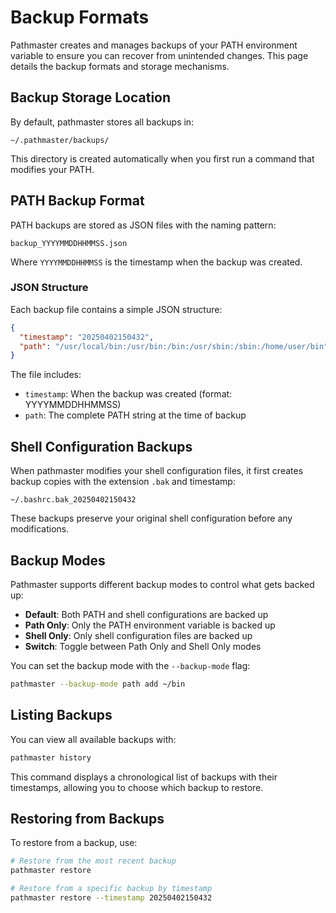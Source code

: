 # Backup Formats

Pathmaster creates and manages backups of your PATH environment variable to ensure you can recover from unintended changes. This page details the backup formats and storage mechanisms.

## Backup Storage Location

By default, pathmaster stores all backups in:

```
~/.pathmaster/backups/
```

This directory is created automatically when you first run a command that modifies your PATH.

## PATH Backup Format

PATH backups are stored as JSON files with the naming pattern:

```
backup_YYYYMMDDHHMMSS.json
```

Where `YYYYMMDDHHMMSS` is the timestamp when the backup was created.

### JSON Structure

Each backup file contains a simple JSON structure:

```json
{
  "timestamp": "20250402150432",
  "path": "/usr/local/bin:/usr/bin:/bin:/usr/sbin:/sbin:/home/user/bin"
}
```

The file includes:
- `timestamp`: When the backup was created (format: YYYYMMDDHHMMSS)
- `path`: The complete PATH string at the time of backup

## Shell Configuration Backups

When pathmaster modifies your shell configuration files, it first creates backup copies with the extension `.bak` and timestamp:

```
~/.bashrc.bak_20250402150432
```

These backups preserve your original shell configuration before any modifications.

## Backup Modes

Pathmaster supports different backup modes to control what gets backed up:

- **Default**: Both PATH and shell configurations are backed up
- **Path Only**: Only the PATH environment variable is backed up
- **Shell Only**: Only shell configuration files are backed up
- **Switch**: Toggle between Path Only and Shell Only modes

You can set the backup mode with the `--backup-mode` flag:

```bash
pathmaster --backup-mode path add ~/bin
```

## Listing Backups

You can view all available backups with:

```bash
pathmaster history
```

This command displays a chronological list of backups with their timestamps, allowing you to choose which backup to restore.

## Restoring from Backups

To restore from a backup, use:

```bash
# Restore from the most recent backup
pathmaster restore

# Restore from a specific backup by timestamp
pathmaster restore --timestamp 20250402150432
```
